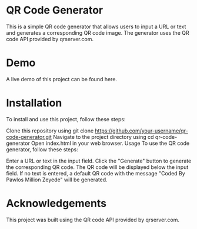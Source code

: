# QR Code Generator
This is a simple QR code generator that allows users to input a URL or text and generates a corresponding QR code image. The generator uses the QR code API provided by qrserver.com.

# Demo
A live demo of this project can be found here.

# Installation
To install and use this project, follow these steps:

Clone this repository using git clone https://github.com/your-username/qr-code-generator.git
Navigate to the project directory using cd qr-code-generator
Open index.html in your web browser.
Usage
To use the QR code generator, follow these steps:

Enter a URL or text in the input field.
Click the "Generate" button to generate the corresponding QR code.
The QR code will be displayed below the input field.
If no text is entered, a default QR code with the message "Coded By Pawlos Million Zeyede" will be generated.

# Acknowledgements
This project was built using the QR code API provided by qrserver.com.
